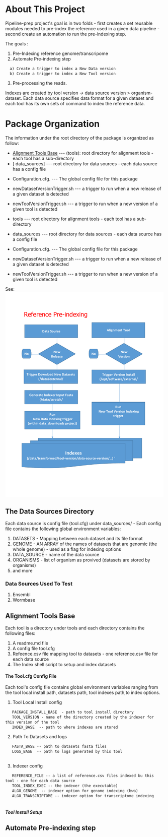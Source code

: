 # About This Project

Pipeline-prep project's goal is in two folds - first creates a set reusable modules needed to pre-index the reference 
used in a given data pipeline - second create an automation to run the pre-indexing step. 

The goals :
  1) Pre-Indexing reference genome/transcripome
  2) Automate Pre-indexing step
  ```
    a) Create a trigger to index a New Data version 
    b) Create a trigger to index a New Tool version 
  ```
  3) Pre-processing the reads.
  
Indexes are created by tool version -> data source version > organism-dataset. Each data source specifies
data format for a given dataset and each tool has its own sets of command to index the reference data.

# Package Organization

The information under the root directory of the package is organized as follow:

 - [Alignment Tools Base](#alignment-tools-base)   --- (tools): root directory for alignment tools - each tool has a sub-directory
 - [ data_sources]  --- root directory for data sources - each data source has a config file
 * Configuration.cfg.           --- The global config file for this package
 * newDatasetVersionTrigger.sh  --- a trigger to run when a new release of a given dataset is detected
 * newToolVersionTrigger.sh     --- a trigger to run when a new version of a given tool is detected

 * tools         --- root directory for alignment tools - each tool has a sub-directory
 * data_sources  --- root directory for data sources - each data source has a config file
 * Configuration.cfg.           --- The global config file for this package
 * newDatasetVersionTrigger.sh  --- a trigger to run when a new release of a given dataset is detected
 * newToolVersionTrigger.sh     --- a trigger to run when a new version of a given tool is detected
 
  See:
     [<img src="workflow.pdf">](workflow.pdf)

## The Data Sources Directory

Each data source is config file (tool.cfg) under data_sources/  - Each config file contains the following 
global environment variables:
  1) DATASETS - Mapping between each dataset and its file format 
  2) GENOME - AN ARRAY of the names of datasets that are genomic (the whole genome) - used as a flag for indexing options
  3) DATA_SOURCE - name of the data source
  4) ORGANISMS - list of organism as provived (datasets are stored by organisms)
  5) and more
  
### Data Sources Used To Test
  1) Ensembl
  2) Wormbase
  
## Alignment Tools Base

Each tool is a directory under tools  and each directory contains the following files:

1)	A readme.md file
2)	A config file tool.cfg
3)	Refeence.csv file mapping tool to datasets - one reference.csv file for each data source
4)	The Index shell script to setup and index datasets

#### The Tool.cfg Config File
Each tool's config file contains global environment variables ranging from the tool local install path, datasets path,
tool indexes path,to index options.
  1) Tool Local Install config
  ```
     PACKAGE_INSTALL_BASE  - path to tool install directory
     TOOL_VERSION - name of the directory created by the indexer for this version of the tool
     INDEX_BASE  -- path to where indexes are stored
  ```
  2) Path To Datasets and logs
  ```
     FASTA_BASE -- path to datasets fasta files
     LOGS_BASE  -- path to logs generated by this tool
     
  ```
  3) Indexer config
  ```
     REFERENCE_FILE -- a list of reference.csv files indexed bu this tool - one for each data source
     TOOL_INDEX_EXEC -- the indexer (the executable)
     ALGO_GENOME  -- indexer option for genome indexing (bwa)
     ALGO_TRANSCRIPTOME -- indexer option for transcriptome indexing
     
  ```

##### Tool Install Setup



## Automate Pre-indexing step




